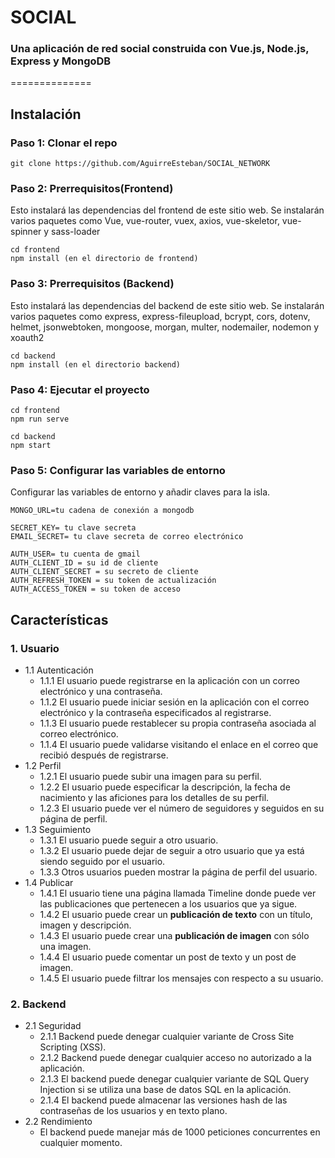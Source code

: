 # SOCIAL
### Una aplicación de red social construida con Vue.js, Node.js, Express y MongoDB
==============



## Instalación

### Paso 1: Clonar el repo
```
git clone https://github.com/AguirreEsteban/SOCIAL_NETWORK
```

### Paso 2: Prerrequisitos(Frontend)
Esto instalará las dependencias del frontend de este sitio web. Se instalarán varios paquetes como Vue, vue-router, vuex, axios, vue-skeletor, vue-spinner y sass-loader
```
cd frontend
npm install (en el directorio de frontend)
```

### Paso 3: Prerrequisitos (Backend)
Esto instalará las dependencias del backend de este sitio web. Se instalarán varios paquetes como express, express-fileupload, bcrypt, cors, dotenv, helmet, jsonwebtoken, mongoose, morgan, multer, nodemailer, nodemon y xoauth2
```
cd backend
npm install (en el directorio backend)
```

### Paso 4: Ejecutar el proyecto
```
cd frontend
npm run serve

cd backend
npm start
```

### Paso 5: Configurar las variables de entorno
Configurar las variables de entorno y añadir claves para la isla.

```
MONGO_URL=tu cadena de conexión a mongodb

SECRET_KEY= tu clave secreta
EMAIL_SECRET= tu clave secreta de correo electrónico

AUTH_USER= tu cuenta de gmail
AUTH_CLIENT_ID = su id de cliente
AUTH_CLIENT_SECRET = su secreto de cliente
AUTH_REFRESH_TOKEN = su token de actualización
AUTH_ACCESS_TOKEN = su token de acceso

```

## Características

### 1. Usuario
* 1.1 Autenticación
  * 1.1.1 El usuario puede registrarse en la aplicación con un correo electrónico y una contraseña.
  * 1.1.2 El usuario puede iniciar sesión en la aplicación con el correo electrónico y la contraseña especificados al registrarse.
  * 1.1.3 El usuario puede restablecer su propia contraseña asociada al correo electrónico.
  * 1.1.4 El usuario puede validarse visitando el enlace en el correo que recibió después de registrarse.
* 1.2 Perfil
  * 1.2.1 El usuario puede subir una imagen para su perfil.
  * 1.2.2 El usuario puede especificar la descripción, la fecha de nacimiento y las aficiones para los detalles de su perfil.
  * 1.2.3 El usuario puede ver el número de seguidores y seguidos en su página de perfil.
* 1.3 Seguimiento
  * 1.3.1 El usuario puede seguir a otro usuario.
  * 1.3.2 El usuario puede dejar de seguir a otro usuario que ya está siendo seguido por el usuario.
  * 1.3.3 Otros usuarios pueden mostrar la página de perfil del usuario.
* 1.4 Publicar
  * 1.4.1 El usuario tiene una página llamada Timeline donde puede ver las publicaciones que pertenecen a los usuarios que ya sigue.
  * 1.4.2 El usuario puede crear un **publicación de texto** con un título, imagen y descripción.
  * 1.4.3 El usuario puede crear una **publicación de imagen** con sólo una imagen.
  * 1.4.4 El usuario puede comentar un post de texto y un post de imagen.
  * 1.4.5 El usuario puede filtrar los mensajes con respecto a su usuario.
  
### 2. Backend

* 2.1 Seguridad
  * 2.1.1 Backend puede denegar cualquier variante de Cross Site Scripting (XSS).
  * 2.1.2 Backend puede denegar cualquier acceso no autorizado a la aplicación.
  * 2.1.3 El backend puede denegar cualquier variante de SQL Query Injection si se utiliza una base de datos SQL en la aplicación.
  * 2.1.4 El backend puede almacenar las versiones hash de las contraseñas de los usuarios y en texto plano.
* 2.2 Rendimiento
  * El backend puede manejar más de 1000 peticiones concurrentes en cualquier momento.
